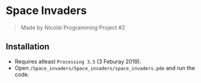 # Space Invaders
> Made by *Nicolai* 
Programming Project #2

## Installation  
- Requires atleast `Processing 3.5` (3 Feburay 2019).  
- Open `/Space_invaders/Space_invaders/space_invaders.pde` and run the code.  
